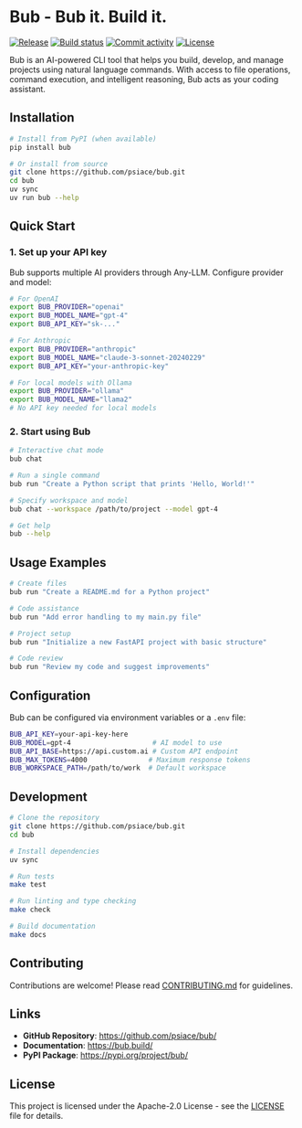 # Bub - Bub it. Build it.

[![Release](https://img.shields.io/github/v/release/psiace/bub)](https://github.com/psiace/bub/releases)
[![Build status](https://img.shields.io/github/actions/workflow/status/psiace/bub/main.yml?branch=main)](https://github.com/psiace/bub/actions/workflows/main.yml?query=branch%3Amain)
[![Commit activity](https://img.shields.io/github/commit-activity/m/psiace/bub)](https://github.com/psiace/bub/graphs/commit-activity)
[![License](https://img.shields.io/github/license/psiace/bub)](LICENSE)

Bub is an AI-powered CLI tool that helps you build, develop, and manage projects using natural language commands. With access to file operations, command execution, and intelligent reasoning, Bub acts as your coding assistant.

## Installation

```bash
# Install from PyPI (when available)
pip install bub

# Or install from source
git clone https://github.com/psiace/bub.git
cd bub
uv sync
uv run bub --help
```

## Quick Start

### 1. Set up your API key

Bub supports multiple AI providers through Any-LLM. Configure provider and model:

```bash
# For OpenAI
export BUB_PROVIDER="openai"
export BUB_MODEL_NAME="gpt-4"
export BUB_API_KEY="sk-..."

# For Anthropic
export BUB_PROVIDER="anthropic"
export BUB_MODEL_NAME="claude-3-sonnet-20240229"
export BUB_API_KEY="your-anthropic-key"

# For local models with Ollama
export BUB_PROVIDER="ollama"
export BUB_MODEL_NAME="llama2"
# No API key needed for local models
```

### 2. Start using Bub

```bash
# Interactive chat mode
bub chat

# Run a single command
bub run "Create a Python script that prints 'Hello, World!'"

# Specify workspace and model
bub chat --workspace /path/to/project --model gpt-4

# Get help
bub --help
```

## Usage Examples

```bash
# Create files
bub run "Create a README.md for a Python project"

# Code assistance
bub run "Add error handling to my main.py file"

# Project setup
bub run "Initialize a new FastAPI project with basic structure"

# Code review
bub run "Review my code and suggest improvements"
```

## Configuration

Bub can be configured via environment variables or a `.env` file:

```bash
BUB_API_KEY=your-api-key-here
BUB_MODEL=gpt-4                    # AI model to use
BUB_API_BASE=https://api.custom.ai # Custom API endpoint
BUB_MAX_TOKENS=4000               # Maximum response tokens
BUB_WORKSPACE_PATH=/path/to/work  # Default workspace
```

## Development

```bash
# Clone the repository
git clone https://github.com/psiace/bub.git
cd bub

# Install dependencies
uv sync

# Run tests
make test

# Run linting and type checking
make check

# Build documentation
make docs
```

## Contributing

Contributions are welcome! Please read [CONTRIBUTING.md](CONTRIBUTING.md) for guidelines.

## Links

- **GitHub Repository**: https://github.com/psiace/bub/
- **Documentation**: https://bub.build/
- **PyPI Package**: https://pypi.org/project/bub/

## License

This project is licensed under the Apache-2.0 License - see the [LICENSE](LICENSE) file for details.

